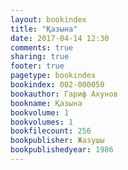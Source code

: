 ```yaml
---
layout: bookindex
title: "Қазына"
date: 2017-04-14 12:30
comments: true
sharing: true
footer: true
pagetype: bookindex
bookindex: 002-000050
bookauthor: Гариф Ахунов
bookname: Қазына
bookvolume: 1
bookvolumes: 1
bookfilecount: 256
bookpublisher: Жазушы
bookpublishedyear: 1986
---
```

